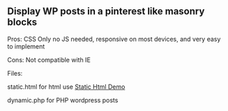 <h2>Display WP posts in a pinterest like masonry blocks</h2>

Pros: CSS Only no JS needed, responsive on most devices, and very easy to implement

Cons: Not compatible with IE

Files:

static.html        for html use
<a href="http://codepen.io/irottweiler/pen/mAjXZy">Static Html Demo</a> 

dynamic.php        for PHP wordpress posts

